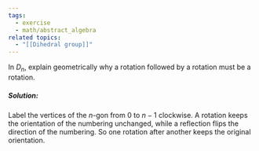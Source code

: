```yaml
---
tags:
  - exercise
  - math/abstract_algebra
related topics:
  - "[[Dihedral group]]"
---
```

In $D_n$, explain geometrically why a rotation followed by a rotation must be a rotation.
##### Solution:
Label the vertices of the $n$-gon from $0$ to $n-1$ clockwise. A rotation keeps the orientation of the numbering unchanged, while a reflection flips the direction of the numbering. So one rotation after another keeps the original orientation.